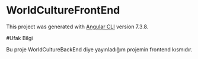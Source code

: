 # WorldCultureFrontEnd

This project was generated with [Angular CLI](https://github.com/angular/angular-cli) version 7.3.8.

#Ufak Bilgi

Bu proje WorldCultureBackEnd diye yayınladığım projemin frontend kısmıdır.
